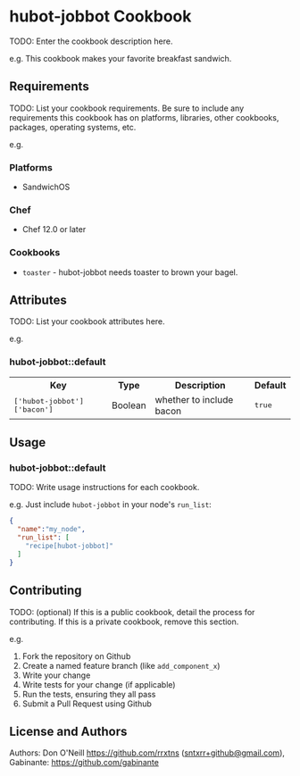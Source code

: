# hubot-jobbot Cookbook

TODO: Enter the cookbook description here.

e.g.
This cookbook makes your favorite breakfast sandwich.

## Requirements

TODO: List your cookbook requirements. Be sure to include any requirements this cookbook has on platforms, libraries, other cookbooks, packages, operating systems, etc.

e.g.
### Platforms

- SandwichOS

### Chef

- Chef 12.0 or later

### Cookbooks

- `toaster` - hubot-jobbot needs toaster to brown your bagel.

## Attributes

TODO: List your cookbook attributes here.

e.g.
### hubot-jobbot::default

<table>
  <tr>
    <th>Key</th>
    <th>Type</th>
    <th>Description</th>
    <th>Default</th>
  </tr>
  <tr>
    <td><tt>['hubot-jobbot']['bacon']</tt></td>
    <td>Boolean</td>
    <td>whether to include bacon</td>
    <td><tt>true</tt></td>
  </tr>
</table>

## Usage

### hubot-jobbot::default

TODO: Write usage instructions for each cookbook.

e.g.
Just include `hubot-jobbot` in your node's `run_list`:

```json
{
  "name":"my_node",
  "run_list": [
    "recipe[hubot-jobbot]"
  ]
}
```

## Contributing

TODO: (optional) If this is a public cookbook, detail the process for contributing. If this is a private cookbook, remove this section.

e.g.
1. Fork the repository on Github
2. Create a named feature branch (like `add_component_x`)
3. Write your change
4. Write tests for your change (if applicable)
5. Run the tests, ensuring they all pass
6. Submit a Pull Request using Github

## License and Authors

Authors: Don O'Neill https://github.com/rrxtns (sntxrr+github@gmail.com), Gabinante: https://github.com/gabinante
